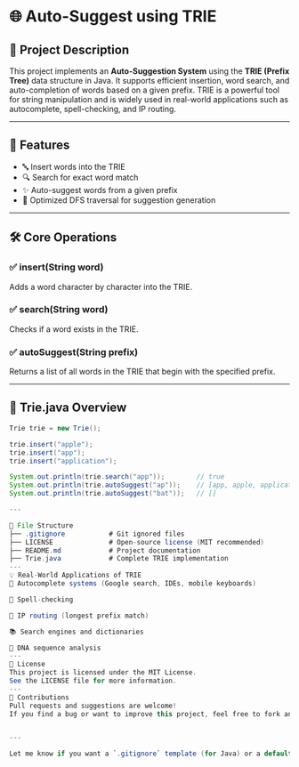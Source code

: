 # 🌐 Auto-Suggest using TRIE

## 📌 Project Description

This project implements an **Auto-Suggestion System** using the **TRIE (Prefix Tree)** data structure in Java. It supports efficient insertion, word search, and auto-completion of words based on a given prefix. TRIE is a powerful tool for string manipulation and is widely used in real-world applications such as autocomplete, spell-checking, and IP routing.

---

## 🧩 Features

- 🔤 Insert words into the TRIE
- 🔍 Search for exact word match
- ✨ Auto-suggest words from a given prefix
- 🚀 Optimized DFS traversal for suggestion generation

---

## 🛠️ Core Operations

### ✅ insert(String word)
Adds a word character by character into the TRIE.

### ✅ search(String word)
Checks if a word exists in the TRIE.

### ✅ autoSuggest(String prefix)
Returns a list of all words in the TRIE that begin with the specified prefix.

---

## 📄 Trie.java Overview

```java
Trie trie = new Trie();

trie.insert("apple");
trie.insert("app");
trie.insert("application");

System.out.println(trie.search("app"));        // true
System.out.println(trie.autoSuggest("ap"));    // [app, apple, application]
System.out.println(trie.autoSuggest("bat"));   // []

---

📁 File Structure
├── .gitignore           # Git ignored files
├── LICENSE              # Open-source license (MIT recommended)
├── README.md            # Project documentation
├── Trie.java            # Complete TRIE implementation
---
💡 Real-World Applications of TRIE
🔎 Autocomplete systems (Google search, IDEs, mobile keyboards)

📝 Spell-checking

📡 IP routing (longest prefix match)

📚 Search engines and dictionaries

🧬 DNA sequence analysis
---
📄 License
This project is licensed under the MIT License.
See the LICENSE file for more information.
---
🙌 Contributions
Pull requests and suggestions are welcome!
If you find a bug or want to improve this project, feel free to fork and contribute.


---

Let me know if you want a `.gitignore` template (for Java) or a default `LICENSE` file (MIT/Apache/etc.) as well.
